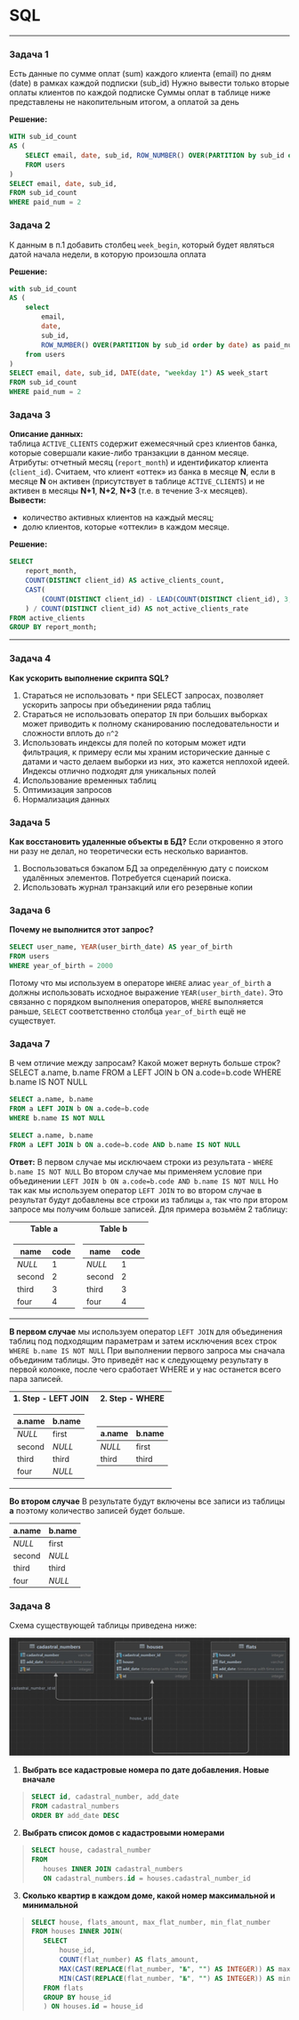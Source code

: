 # SQL
___________________________________________________
### Задача 1
Есть данные по сумме оплат (sum) каждого клиента (email) по дням (date) в рамках каждой подписки (sub_id) 
Нужно вывести только вторые оплаты клиентов по каждой подписке
Суммы оплат в таблице ниже представлены не накопительным итогом, а оплатой за день  

**Решение:**
```sql
WITH sub_id_count
AS (
    SELECT email, date, sub_id, ROW_NUMBER() OVER(PARTITION by sub_id order by date) as paid_num
    FROM users
)
SELECT email, date, sub_id, 
FROM sub_id_count
WHERE paid_num = 2
```

### Задача 2
К данным в п.1 добавить столбец `week_begin`, который будет являться датой начала недели, в которую произошла оплата

**Решение:**
```SQL
with sub_id_count
AS (
	select 
	    email, 
	    date, 
	    sub_id, 
	    ROW_NUMBER() OVER(PARTITION by sub_id order by date) as paid_num
	from users
)
SELECT email, date, sub_id, DATE(date, "weekday 1") AS week_start
FROM sub_id_count
WHERE paid_num = 2
```

### Задача 3
**Описание данных:**  
таблица `ACTIVE_CLIENTS` содержит ежемесячный срез клиентов банка, которые совершали какие-либо транзакции в данном месяце.
Атрибуты: отчетный месяц (`report_month`) и идентификатор клиента (`client_id`). Считаем, что клиент «оттек» из банка в месяце **N**, если в месяце **N** он активен (присутствует в таблице `ACTIVE_CLIENTS`) 
и не активен в месяцы **N+1**, **N+2**, **N+3** (т.е. в течение 3-х месяцев).  
**Вывести:**
- количество активных клиентов на каждый месяц; 
- долю клиентов, которые «оттекли» в каждом месяце.

**Решение:**
```sql
SELECT 
    report_month,
    COUNT(DISTINCT client_id) AS active_clients_count,
    CAST(
        (COUNT(DISTINCT client_id) - LEAD(COUNT(DISTINCT client_id), 3, 0) OVER (ORDER BY report_month)) AS FLOAT
    ) / COUNT(DISTINCT client_id) AS not_active_clients_rate
FROM active_clients
GROUP BY report_month;
```

___________________________________________________
### Задача 4
**Как ускорить выполнение скрипта SQL?**
1) Стараться не использовать `*` при SELECT запросах, позволяет ускорить запросы при объединении ряда таблиц
2) Стараться не использовать оператор `IN` при больших выборках может приводить к полному сканированию последовательности и сложности вплоть до `n^2`
3) Использовать индексы для полей по которым может идти фильтрация, к примеру если мы храним исторические данные с датами и часто делаем выборки из них, это кажется неплохой идеей. Индексы отлично подходят для уникальных полей
4) Использование временных таблиц
5) Оптимизация запросов
6) Нормализация данных

### Задача 5
**Как восстановить удаленные объекты в БД?**
Если откровенно я этого ни разу не делал, но теоретически есть несколько вариантов.
1) Воспользоваться бэкапом БД за определённую дату с поиском удалённых элементов. Потребуется сценарий поиска.
2) Использовать журнал транзакций или его резервные копии


### Задача 6
**Почему не выполнится этот запрос?** 
```sql
SELECT user_name, YEAR(user_birth_date) AS year_of_birth 
FROM users 
WHERE year_of_birth = 2000
```
Потому что мы используем в операторе `WHERE` алиас `year_of_birth` а должны использовать исходное выражение `YEAR(user_birth_date)`.
Это связанно с порядком выполнения операторов, `WHERE` выполняется раньше, `SELECT` соответственно столбца `year_of_birth` ещё не существует.

### Задача 7
В чем отличие между запросам? Какой может вернуть больше строк? 
SELECT a.name, b.name FROM a LEFT JOIN b ON a.code=b.code WHERE b.name IS NOT NULL
```sql
SELECT a.name, b.name 
FROM a LEFT JOIN b ON a.code=b.code 
WHERE b.name IS NOT NULL
```
```sql
SELECT a.name, b.name 
FROM a LEFT JOIN b ON a.code=b.code AND b.name IS NOT NULL
```
**Ответ:**
В первом случае мы исключаем строки из результата - ```WHERE b.name IS NOT NULL```
Во втором случае мы применяем условие при объединении ```LEFT JOIN b ON a.code=b.code AND b.name IS NOT NULL```
Но так как мы используем оператор `LEFT JOIN` то во втором случае в результат будут добавлены все строки из таблицы `a`, так что 
при втором запросе мы получим больше записей.
Для примера возьмём 2 таблицу:  

<table>
<tr><th>Table a</th><th>Table b</th></tr>
<tr>
  <td>

| name   | code |  
|--------|------|  
| *NULL* | 1    |
| second | 2    |
| third  | 3    |
| four   | 4    |

  </td>
  <td> 

| name   | code |  
|--------|------|  
| *NULL* | 1    |
| second | 2    |
| third  | 3    |
| four   | 4    |

  </td>
</tr>
</table>

**В первом случае** 
мы используем оператор `LEFT JOIN` для объединения таблиц под подходящим параметрам и затем исключения всех строк ```WHERE b.name IS NOT NULL```
При выполнении первого запроса мы сначала объединим таблицы.
Это приведёт нас к следующему результату в первой колонке, после чего сработает WHERE и у нас останется всего пара записей.
<table>
<tr><th>1. Step - LEFT JOIN</th><th>2. Step - WHERE</th></tr>
<tr>
  <td>

| a.name  | b.name |  
|---------|--------|  
| *NULL*  | first  |
| second  | *NULL* |
| third   | third  |
| four    | *NULL* |

  </td>
  <td>

| a.name  | b.name |  
|---------|--------|  
| *NULL*  | first  |
| third   | third  |

  </td>
</tr>
</table>

**Во втором случае**
В результате будут включены все записи из таблицы **a** поэтому количество записей будет больше.

| a.name | b.name |  
|--------|--------|  
| *NULL* | first  |
| second | *NULL* |
| third  | third  |
| four   | *NULL* |


### Задача 8
Схема существующей таблицы приведена ниже:  

![table_schema](imgs/tables.jpg)

1. **Выбрать все кадастровые номера по дате добавления. Новые вначале**
> ```sql
> SELECT id, cadastral_number, add_date
> FROM cadastral_numbers
> ORDER BY add_date DESC
> ```

2. **Выбрать список домов с кадастровыми номерами**
> ```sql
> SELECT house, cadastral_number
> FROM 
>    houses INNER JOIN cadastral_numbers 
>    ON cadastral_numbers.id = houses.cadastral_number_id
> ```

3. **Сколько квартир в каждом доме, какой номер максимальной и минимальной**
> ```sql
> SELECT house, flats_amount, max_flat_number, min_flat_number
> FROM houses INNER JOIN(
>    SELECT 
>        house_id, 
>        COUNT(flat_number) AS flats_amount,
>        MAX(CAST(REPLACE(flat_number, "№", "") AS INTEGER)) AS max_flat_number,
>        MIN(CAST(REPLACE(flat_number, "№", "") AS INTEGER)) AS min_flat_number
>    FROM flats
>    GROUP BY house_id
>    ) ON houses.id = house_id
> ```
